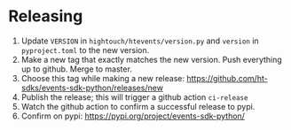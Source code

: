 # Releasing

1. Update `VERSION` in `hightouch/htevents/version.py` and `version` in `pyproject.toml` to the new version.
2. Make a new tag that exactly matches the new version. Push everything up to github. Merge to master.
3. Choose this tag while making a new release: https://github.com/ht-sdks/events-sdk-python/releases/new
4. Publish the release; this will trigger a github action `ci-release`
5. Watch the github action to confirm a successful release to pypi.
6. Confirm on pypi: https://pypi.org/project/events-sdk-python/
